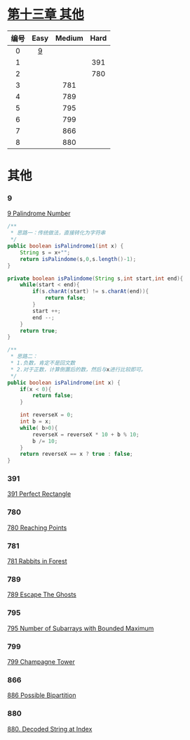 # [第十三章 其他](#其他)

| 编号 | Easy | Medium | Hard | 
| :---: | :---: | :---: | :---: |
| 0 | [9](#9) | | |
| 1 |  |  | 391 |
| 2 |  |  | 780 |
| 3 |  | 781 |  |
| 4 |  | 789 |  |
| 5 |  | 795 | | 
| 6 |  | 799 | |
| 7 |  | 866 | |
| 8 |  | 880 | |

# 其他
### 9
[9 Palindrome Number](https://leetcode.com/problems/palindrome-number/)
```java
/**
 * 思路一：传统做法，直接转化为字符串
 */
public boolean isPalindrome1(int x) {
    String s = x+"";
    return isPalindome(s,0,s.length()-1);
}

private boolean isPalindome(String s,int start,int end){
    while(start < end){
        if(s.charAt(start) != s.charAt(end)){
            return false;
        }
        start ++;
        end --;
    }
    return true;
}
```

```java
/**
 * 思路二：
 * 1.负数，肯定不是回文数
 * 2.对于正数，计算倒置后的数，然后与x进行比较即可。
 */
public boolean isPalindrome(int x) {
    if(x < 0){
        return false;
    }

    int reverseX = 0;
    int b = x;
    while( b>0){
        reverseX = reverseX * 10 + b % 10;
        b /= 10;
    }
    return reverseX == x ? true : false;
}
```

### 391 
[391 Perfect Rectangle](https://leetcode.com/problems/perfect-rectangle/)


### 780 
[780 Reaching Points](https://leetcode.com/problems/reaching-points/)

### 781 
[781 Rabbits in Forest](https://leetcode.com/problems/rabbits-in-forest/)

### 789 
[789 Escape The Ghosts](https://leetcode.com/problems/escape-the-ghosts/)

### 795 
[795 Number of Subarrays with Bounded Maximum](https://leetcode.com/problems/number-of-subarrays-with-bounded-maximum/)

### 799 
[799 Champagne Tower](https://leetcode.com/problems/champagne-tower/)

### 866 
[886 Possible Bipartition](https://leetcode.com/problems/possible-bipartition/)

### 880
[880. Decoded String at Index](https://leetcode.com/problems/decoded-string-at-index/)